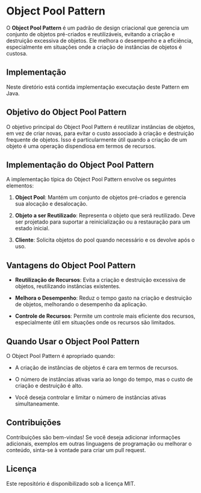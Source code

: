# Object Pool Pattern

O **Object Pool Pattern** é um padrão de design criacional que gerencia um conjunto de objetos pré-criados e reutilizáveis, evitando a criação e destruição excessiva de objetos. Ele melhora o desempenho e a eficiência, especialmente em situações onde a criação de instâncias de objetos é custosa.

## Implementação

Neste diretório está contida implementação executação deste Pattern em Java.

## Objetivo do Object Pool Pattern

O objetivo principal do Object Pool Pattern é reutilizar instâncias de objetos, em vez de criar novas, para evitar o custo associado à criação e destruição frequente de objetos. Isso é particularmente útil quando a criação de um objeto é uma operação dispendiosa em termos de recursos.

## Implementação do Object Pool Pattern

A implementação típica do Object Pool Pattern envolve os seguintes elementos:

1. **Object Pool**: Mantém um conjunto de objetos pré-criados e gerencia sua alocação e desalocação.

2. **Objeto a ser Reutilizado**: Representa o objeto que será reutilizado. Deve ser projetado para suportar a reinicialização ou a restauração para um estado inicial.

3. **Cliente**: Solicita objetos do pool quando necessário e os devolve após o uso.

## Vantagens do Object Pool Pattern

- **Reutilização de Recursos**: Evita a criação e destruição excessiva de objetos, reutilizando instâncias existentes.

- **Melhora o Desempenho**: Reduz o tempo gasto na criação e destruição de objetos, melhorando o desempenho da aplicação.

- **Controle de Recursos**: Permite um controle mais eficiente dos recursos, especialmente útil em situações onde os recursos são limitados.

## Quando Usar o Object Pool Pattern

O Object Pool Pattern é apropriado quando:

- A criação de instâncias de objetos é cara em termos de recursos.

- O número de instâncias ativas varia ao longo do tempo, mas o custo de criação e destruição é alto.

- Você deseja controlar e limitar o número de instâncias ativas simultaneamente.

## Contribuições

Contribuições são bem-vindas! Se você deseja adicionar informações adicionais, exemplos em outras linguagens de programação ou melhorar o conteúdo, sinta-se à vontade para criar um pull request.

## Licença

Este repositório é disponibilizado sob a licença MIT.
